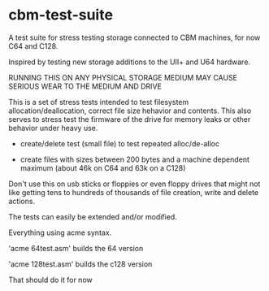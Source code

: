 # cbm-test-suite

A test suite for stress testing storage connected to CBM machines, for now C64 and C128.

Inspired by testing new storage additions to the UII+ and U64 hardware.

RUNNING THIS ON ANY PHYSICAL STORAGE MEDIUM MAY CAUSE SERIOUS WEAR TO THE MEDIUM AND DRIVE

This is a set of stress tests intended to test filesystem allocation/deallocation, correct
file size hehavior and contents.  This also serves to stress test the firmware of the drive for
memory leaks or other behavior under heavy use.

- create/delete test (small file) to test repeated alloc/de-alloc

- create files with sizes between 200 bytes and a machine dependent maximum (about 46k on C64
  and 63k on a C128)

Don't use this on usb sticks or floppies or even floppy drives that might not like getting
tens to hundreds of thousands of file creation, write and delete actions.

The tests can easily be extended and/or modified.

Everything using acme syntax.

'acme 64test.asm' builds the 64 version

'acme 128test.asm' builds the c128 version

That should do it for now
